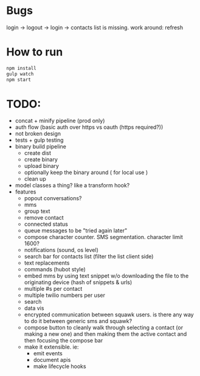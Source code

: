 # Bugs

login -> logout -> login -> contacts list is missing. work around: refresh

# How to run

```js
npm install
gulp watch
npm start
```

# TODO:

* concat + minify pipeline (prod only)
* auth flow (basic auth over https vs oauth (https required?))
* not broken design
* tests + gulp testing
* binary build pipeline
  * create dist
  * create binary
  * upload binary
  * optionally keep the binary around ( for local use )
  * clean up
* model classes a thing? like a transform hook?
* features
  * popout conversations?
  * mms
  * group text
  * remove contact
  * connected status
  * queue messages to be "tried again later"
  * compose character counter. SMS segmentation. character limit 1600?
  * notifications (sound, os level)
  * search bar for contacts list (filter the list client side)
  * text replacements
  * commands (hubot style)
  * embed mms by using text snippet w/o downloading the file to the originating device (hash of snippets & urls)
  * multiple #s per contact
  * multiple twilio numbers per user
  * search
  * data vis
  * encrypted communication between squawk users. is there any way to do it between generic sms and squawk?
  * compose button to cleanly walk through selecting a contact (or making a new one) and then making them the active contact and then focusing the compose bar
  * make it extensible. ie:
    * emit events
    * document apis
    * make lifecycle hooks
